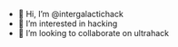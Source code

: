 - 👋 Hi, I’m @intergalactichack
- 👀 I’m interested in hacking
- 💞️ I’m looking to collaborate on ultrahack

<!---
intergalactichack/intergalactichack is a ✨ special ✨ repository because its `README.md` (this file) appears on your GitHub profile.
You can click the Preview link to take a look at your changes.
--->
